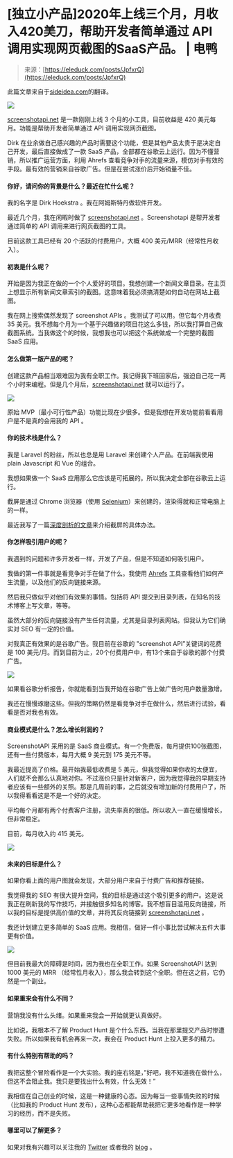 <!--yml
category: 访谈
date: 2022-06-28 10:40:15
-->

# [独立小产品]2020年上线三个月，月收入420美刀，帮助开发者简单通过 API 调用实现网页截图的SaaS产品。 | 电鸭

> 来源：[https://eleduck.com/posts/JpfxrQ](https://eleduck.com/posts/JpfxrQ)

此篇文章来自于[sideidea.com](https://xiaozhuanlan.com/topic/7216850394)的翻译。

[![](img/a9264a43818264194002440591cea8ea.png)](https://duckfiles.oss-cn-qingdao.aliyuncs.com/eleduck/image/a90be971-d8f5-48b3-b98c-db023fc5b616.jpeg)

[screenshotapi.net](http://screenshotapi.net) 是一款刚刚上线 3 个月的小工具，目前收益是 420 美元每月。功能是帮助开发者简单通过 API 调用实现网页截图。

Dirk 在业余做自己感兴趣的产品时需要这个功能，但是其他产品太贵于是决定自己开发，最后直接做成了一款 SaaS 产品，全部都在谷歌云上运行。因为不懂营销，所以推广运营方面，利用 Ahrefs 查看竞争对手的流量来源，模仿对手有效的手段。最有效的营销来自谷歌广告。但是在尝试涨价后开始销量不佳。

#### 你好，请问你的背景是什么？最近在忙什么呢？

我的名字是 Dirk Hoekstra 。我在阿姆斯特丹做软件开发。

最近几个月，我在闲暇时做了 [screenshotapi.net](https://screenshotapi.net/) 。Screenshotapi 是帮开发者通过简单的 API 调用来进行网页截图的工具。

目前这款工具已经有 20 个活跃的付费用户，大概 400 美元/MRR（经常性月收入）。

#### 初衷是什么呢？

开始是因为我正在做的一个个人爱好的项目。我想创建一个新闻文章目录。在主页上想显示所有新闻文章索引的截图。这意味着我必须搞清楚如何自动在网站上截图。

我在网上搜索偶然发现了 screenshot APIs 。我测试了可以用。但它每个月收费 35 美元。我不想每个月为一个基于兴趣做的项目花这么多钱，所以我打算自己做截图系统。当我做这个的时候，我想我也可以把这个系统做成一个完整的截图 SaaS 应用。

#### 怎么做第一版产品的呢？

创建这款产品相当艰难因为我有全职工作。我记得我下班回家后，强迫自己花一两个小时来编程。但是几个月后，[screenshotapi.net](https://screenshotapi.net/) 就可以运行了。

[![](img/95fcef422981017debde2e9601ea8b23.png)](https://duckfiles.oss-cn-qingdao.aliyuncs.com/eleduck/image/7814d470-d901-465b-a7b7-09078942467d.png)

原始 MVP（最小可行性产品）功能比现在少很多。但是我想在开发功能前看看用户是不是真的会用我的 API 。

#### 你的技术栈是什么？

我是 Laravel 的粉丝，所以也总是用 Laravel 来创建个人产品。在前端我使用 plain Javascript 和 Vue 的组合。

我想如果做一个 SaaS 应用那么它应该是可拓展的。所以我决定全部在谷歌云上运行。

截屏是通过 Chrome 浏览器（使用 [Selenium](https://www.selenium.dev/)）来创建的，渲染得就和正常电脑上的一样。

最近我写了一篇[深度剖析的文章](https://medium.com/@dirk_hoekstra/building-a-website-screenshot-api-3aeb3f21b465)来介绍截屏的具体办法。

#### 你怎样吸引用户的呢？

我遇到的问题和许多开发者一样，开发了产品，但是不知道如何吸引用户。

我做的第一件事就是看竞争对手在做了什么。我使用 [Ahrefs](https://ahrefs.com/) 工具查看他们如何产生流量，以及他们的反向链接来源。

然后我只做似乎对他们有效果的事情。包括将 API 提交到目录列表，在知名的技术博客上写文章，等等。

虽然大部分的反向链接没有产生任何流量，尤其是目录列表网站。但我认为它们确实对 SEO 有一定的价值。

对我真正有效果的是谷歌广告。我目前在谷歌的 "screenshot API”关键词的花费是 100 美元/月。而到目前为止，20个付费用户中，有13个来自于谷歌的那个付费广告。

[![](img/6eb883be62460159c68e1bd6df6e08ec.png)](https://duckfiles.oss-cn-qingdao.aliyuncs.com/eleduck/image/a2939273-cc90-4618-ad39-e51b32cbc1da.png)

如果看谷歌分析报告，你就能看到当我开始在谷歌广告上做广告时用户数量激增。

我还在慢慢琢磨这些。但我的策略仍然是看竞争对手在做什么，然后进行试验，看看是否对我也有效。

#### 商业模式是什么？怎么增长利润的？

ScreenshotAPI 采用的是 SaaS 商业模式。有一个免费版，每月提供100张截图，还有一些付费版本，每月大概 9 美元到 175 美元不等。

我最近提高了价格。最开始我最低收费是 5 美元，但我觉得如果你收的太便宜，人们就不会那么认真地对你。不过涨价只是针对新客户，因为我觉得我的早期支持者应该有一些额外的关照。那是几周前的事，之后就没有增加新的付费用户了，所以我得看看这是不是一个好的决定。

平均每个月都有两个付费客户注册，流失率真的很低。所以收入一直在缓慢增长，但非常稳定。

目前，每月收入约 415 美元。

[![](img/43ac8a1d7708d13b16fab6bc6d97f969.png)](https://duckfiles.oss-cn-qingdao.aliyuncs.com/eleduck/image/e1261a16-7561-4f73-b2d3-52af65bad9c2.jpeg)

#### 未来的目标是什么？

如果你看上面的用户图就会发现，大部分用户来自于付费广告和推荐链接。

我觉得我的 SEO 有很大提升空间，我的目标是通过这个吸引更多的用户。这是说我正在刷新我的写作技巧，并接触很多知名的博客。我不想盲目滥用反向链接，所以我的目标是提供高价值的文章，并将其反向链接到 [screenshotapi.net](https://screenshotapi.net/) 。

我还计划建立更多简单的 SaaS 应用。我相信，做好一件小事比尝试解决五件大事更有价值。

[![](img/a14891d3369df818f57f23ffefd731df.png)](https://duckfiles.oss-cn-qingdao.aliyuncs.com/eleduck/image/be4a30b7-e4dd-497d-996e-da6224bb9bc0.png)

但目前我最大的障碍是时间，因为我也在全职工作。如果 ScreenshotAPI 达到 1000 美元的 MRR （经常性月收入），那么我会转到这个全职。但在这之前，它仍然是一个副业。

#### 如果重来会有什么不同？

营销我没有什么头绪。如果重来我会一开始就更认真做好。

比如说，我根本不了解 Product Hunt 是个什么东西。当我在那里提交产品时惨遭失败。所以如果我有机会再来一次，我会在 Product Hunt 上投入更多的精力。

#### 有什么特别有帮助的吗？

我把这整个冒险看作是一个大实验。我的座右铭是，”好吧，我不知道我在做什么，但这不会阻止我。我只是要找出什么有效，什么无效！”

我相信在自己创业的时候，这是一种健康的心态。因为每当一些事情失败的时候（比如我的 Product Hunt 发布），这种心态都能帮助我把它更多地看作是一种学习的经历，而不是失败。

#### 哪里可以了解更多？

如果对我有兴趣可以关注我的 [Twitter](https://twitter.com/Dirk1345) 或者我的 [blog](https://coffeecoding.dev/) 。